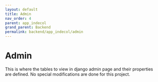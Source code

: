 ```yaml
---
layout: default
title: Admin
nav_order: 4
parent: app_indecol
grand_parent: Backend
permalink: backend/app_indecol/admin
---
```


Admin
=====

This is where the tables to view in django admin page and their properties are defined. No special modifications are done for this project.